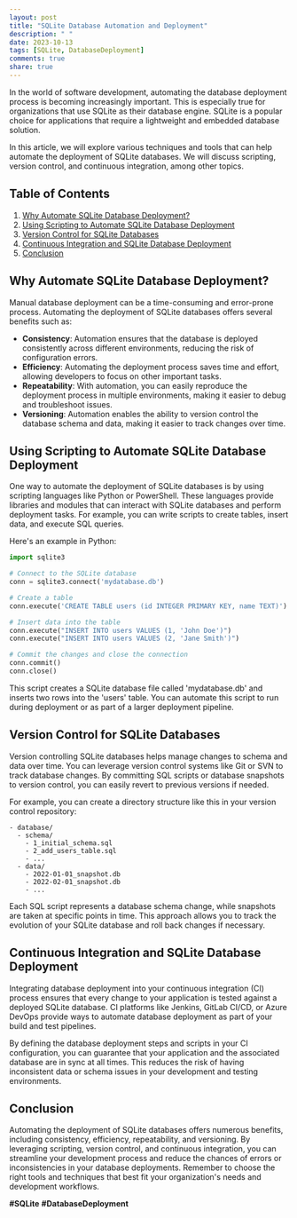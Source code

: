 ```yaml
---
layout: post
title: "SQLite Database Automation and Deployment"
description: " "
date: 2023-10-13
tags: [SQLite, DatabaseDeployment]
comments: true
share: true
---
```


In the world of software development, automating the database deployment process is becoming increasingly important. This is especially true for organizations that use SQLite as their database engine. SQLite is a popular choice for applications that require a lightweight and embedded database solution.

In this article, we will explore various techniques and tools that can help automate the deployment of SQLite databases. We will discuss scripting, version control, and continuous integration, among other topics.

## Table of Contents

1. [Why Automate SQLite Database Deployment?](#why-automate-sqlite-database-deployment)
2. [Using Scripting to Automate SQLite Database Deployment](#using-scripting-to-automate-sqlite-database-deployment)
3. [Version Control for SQLite Databases](#version-control-for-sqlite-databases)
4. [Continuous Integration and SQLite Database Deployment](#continuous-integration-and-sqlite-database-deployment)
5. [Conclusion](#conclusion)

## Why Automate SQLite Database Deployment?

Manual database deployment can be a time-consuming and error-prone process. Automating the deployment of SQLite databases offers several benefits such as:

- **Consistency**: Automation ensures that the database is deployed consistently across different environments, reducing the risk of configuration errors.
- **Efficiency**: Automating the deployment process saves time and effort, allowing developers to focus on other important tasks.
- **Repeatability**: With automation, you can easily reproduce the deployment process in multiple environments, making it easier to debug and troubleshoot issues.
- **Versioning**: Automation enables the ability to version control the database schema and data, making it easier to track changes over time.

## Using Scripting to Automate SQLite Database Deployment

One way to automate the deployment of SQLite databases is by using scripting languages like Python or PowerShell. These languages provide libraries and modules that can interact with SQLite databases and perform deployment tasks. For example, you can write scripts to create tables, insert data, and execute SQL queries.

Here's an example in Python:

```python
import sqlite3

# Connect to the SQLite database
conn = sqlite3.connect('mydatabase.db')

# Create a table
conn.execute('CREATE TABLE users (id INTEGER PRIMARY KEY, name TEXT)')

# Insert data into the table
conn.execute("INSERT INTO users VALUES (1, 'John Doe')")
conn.execute("INSERT INTO users VALUES (2, 'Jane Smith')")

# Commit the changes and close the connection
conn.commit()
conn.close()
```

This script creates a SQLite database file called 'mydatabase.db' and inserts two rows into the 'users' table. You can automate this script to run during deployment or as part of a larger deployment pipeline.

## Version Control for SQLite Databases

Version controlling SQLite databases helps manage changes to schema and data over time. You can leverage version control systems like Git or SVN to track database changes. By committing SQL scripts or database snapshots to version control, you can easily revert to previous versions if needed.

For example, you can create a directory structure like this in your version control repository:

```
- database/
  - schema/
    - 1_initial_schema.sql
    - 2_add_users_table.sql
    - ...
  - data/
    - 2022-01-01_snapshot.db
    - 2022-02-01_snapshot.db
    - ...
```

Each SQL script represents a database schema change, while snapshots are taken at specific points in time. This approach allows you to track the evolution of your SQLite database and roll back changes if necessary.

## Continuous Integration and SQLite Database Deployment

Integrating database deployment into your continuous integration (CI) process ensures that every change to your application is tested against a deployed SQLite database. CI platforms like Jenkins, GitLab CI/CD, or Azure DevOps provide ways to automate database deployment as part of your build and test pipelines.

By defining the database deployment steps and scripts in your CI configuration, you can guarantee that your application and the associated database are in sync at all times. This reduces the risk of having inconsistent data or schema issues in your development and testing environments.

## Conclusion

Automating the deployment of SQLite databases offers numerous benefits, including consistency, efficiency, repeatability, and versioning. By leveraging scripting, version control, and continuous integration, you can streamline your development process and reduce the chances of errors or inconsistencies in your database deployments. Remember to choose the right tools and techniques that best fit your organization's needs and development workflows.

**#SQLite** **#DatabaseDeployment**